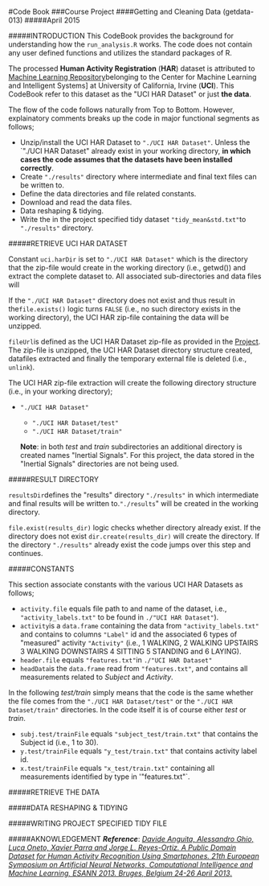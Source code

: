 #Code Book
###Course Project
####Getting and Cleaning Data (getdata-013)
#####April 2015

#####INTRODUCTION
This CodeBook provides the background for understanding how the `run_analysis.R` works.
The code does not contain any user defined functions and utilizes the standard packages of R.

The processed __Human Activity Registration__ (__HAR__) dataset is attributed to [Machine Learning Repository](http://archive.ics.uci.edu/ml/datasets/Human+Activity+Recognition+Using+Smartphones)belonging to the Center for Machine Learning and Intelligent Systems] at University of California, Irvine (__UCI__). This CodeBook refer to this dataset as
the "UCI HAR Dataset" or just __the data__.

The flow of the code follows naturally from Top to Bottom. However, explainatory comments breaks up the code in major functional segments as follows;

* Unzip/install the UCI HAR Dataset to `"./UCI HAR Dataset"`. Unless the `"./UCI HAR Dataset" already exist in your working directory, __in which cases the code assumes that the datasets have been installed correctly__.
* Create `"./results"` directory where intermediate and final text files can be written to.
* Define the data directories and file related constants.
* Download and read the data files.
* Data reshaping & tidying.
* Write the in the project specified tidy dataset `"tidy_mean&std.txt"`to `"./results"` directory.
  

#####RETRIEVE UCI HAR DATASET
  
Constant `uci.harDir` is set to `"./UCI HAR Dataset"` which is the directory that the zip-file would create in the working directory (i.e., getwd()) and extract the complete dataset to. All associated sub-directories and data files will 

If the `"./UCI HAR Dataset"` directory does not exist and thus result in the`file.exists()` logic turns `FALSE` (i.e., no such directory exists in the working directory), the UCI HAR zip-file containing the data will be unzipped.

`fileUrl`is defined as the UCI HAR Dataset zip-file as provided in the [Project](https://class.coursera.org/getdata-013/human_grading/view/courses/973500/assessments/3/submissions). The zip-file is unzipped, the UCI HAR Dataset directory structure created, datafiles extracted and finally the temporary external file is deleted (i.e., `unlink`).

The UCI HAR zip-file extraction will create the following directory structure (i.e., in your working directory);
* `"./UCI HAR Dataset"`
  *  `"./UCI HAR Dataset/test"`
  *  `"./UCI HAR Dataset/train"`
    
  __Note__: in both _test_ and _train_ subdirectories an additional directory is created names "Inertial Signals". For this project, the data stored in the "Inertial Signals" directories are not being used.

#####RESULT DIRECTORY
  
`resultsDir`defines the "results" directory `"./results"` in which intermediate and final results will be written to.`"./results`" will be created in the working directory.

`file.exist(results_dir)` logic checks whether directory already exist. If the directory does not exist `dir.create(results_dir)` will create the directory. If the directory `"./results"` already exist the code jumps over this step and continues.
  
#####CONSTANTS
  
This section associate constants with the various UCI HAR Datasets as follows;

* `activity.file` equals file path to and name of the dataset, i.e., `"activity_labels.txt"` to be found in `./"UCI HAR Dataset"`).
* `activity`is a `data.frame` containing the data from `"activity_labels.txt"` and contains to columns `"Label"` id and the associated 6 types of "measured" activity `"Activity"` (i.e., 1 WALKING, 2 WALKING UPSTAIRS 3 WALKING DOWNSTAIRS 4 SITTING 5 STANDING and 6 LAYING).
* `header.file` equals `"features.txt"`in `./"UCI HAR Dataset"`
* `headData`is the `data.frame` read from `"features.txt"`, and contains all measurements related to _Subject_ and _Activity_.

In the following _test/train_ simply means that the code is the same whether the file comes from the `"./UCI HAR Dataset/test"` or the `"./UCI HAR Dataset/train"` directories. In the code itself it is of course either _test_ or _train_.  

* `subj.test/trainFile` equals `"subject_test/train.txt"` that contains the Subject id (i.e., 1 to 30).
* `y.test/trainFile` equals `"y_test/train.txt"` that contains activity label id.
* `x.test/trainFile` equals `"x_test/train.txt"` containing all measurements identified by type in '"features.txt"`.
  
#####RETRIEVE THE DATA

#####DATA RESHAPING & TIDYING

#####WRITING PROJECT SPECIFIED TIDY FILE

#####AKNOWLEDGEMENT
___Reference___: [_Davide Anguita, Alessandro Ghio, Luca Oneto, Xavier Parra and Jorge L. Reyes-Ortiz. A Public Domain Dataset for Human Activity Recognition Using Smartphones. 21th European Symposium on Artificial Neural Networks, Computational Intelligence and Machine Learning, ESANN 2013. Bruges, Belgium 24-26 April 2013_.](https://www.elen.ucl.ac.be/Proceedings/esann/esannpdf/es2013-84.pdf)
